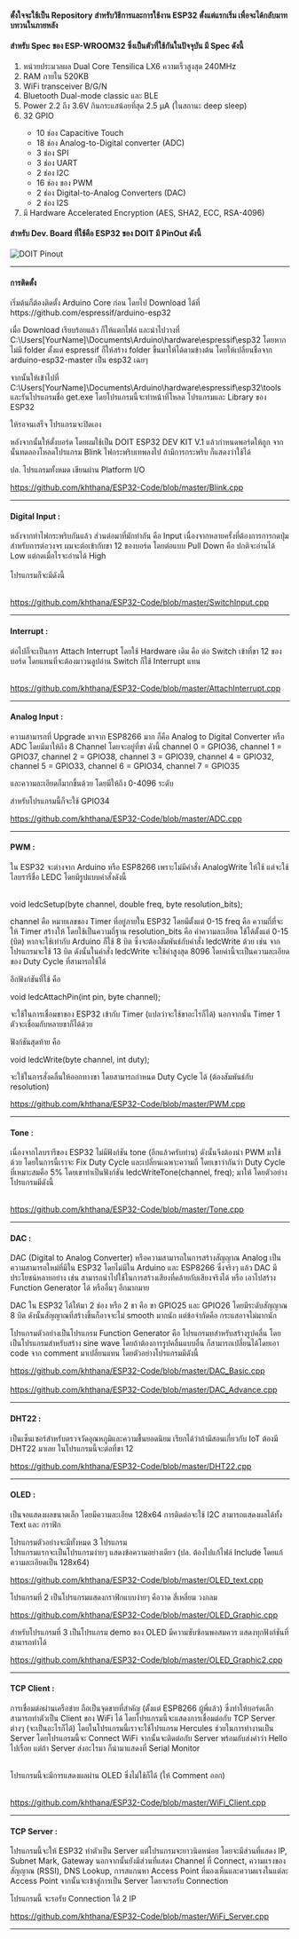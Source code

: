 <h4> ตั้งใจจะใช้เป็น Repository สำหรับวิธีการและการใช้งาน ESP32 ตั้งแต่แรกเริ่ม เพื่อจะได้กลับมาทบทวนในภายหลัง</h4>

<h4> สำหรับ Spec ของ ESP-WROOM32 ซึ่งเป็นตัวที่ใช้กันในปัจจุบัน มี Spec ดังนี้ </h4>
<ol>
<li>หน่วยประมวลผล Dual Core Tensilica LX6 ความเร็วสูงสุด 240MHz</li>
<li>RAM ภายใน 520KB</li>
<li>WiFi transceiver B/G/N</li>
<li>Bluetooth  Dual-mode classic และ BLE</li>
<li>Power 2.2 ถึง 3.6V กินกระแสน้อยที่สุด 2.5 µA (ในสถานะ deep sleep)</li>
<li>32 GPIO</li>
<ul>
    <li>10 ช่อง Capacitive Touch</li>
    <li>18 ช่อง Analog-to-Digital converter (ADC)</li>
    <li>3 ช่อง SPI </li>
    <li>3 ช่อง UART </li>
    <li>2 ช่อง I2C </li>
    <li>16 ช่อง ของ PWM</li>
    <li>2 ช่อง Digital-to-Analog Converters (DAC)</li>
    <li>2 ช่อง I2S </li>
 </ul>
 <li>มี Hardware Accelerated Encryption (AES, SHA2, ECC, RSA-4096)</li>
 </ol>    
<h4> สำหรับ Dev. Board ที่ใช้คือ ESP32 ของ DOIT มี PinOut ดังนี้ </h4>
 
<img src="https://raw.githubusercontent.com/playelek/pinout-doit-32devkitv1/master/pinoutDOIT32devkitv1.png" alt="DOIT Pinout">

<br>
<hr>
<h4>การติดตั้ง </h4>
เริ่มต้นก็ต้องติดตั้ง Arduino Core ก่อน โดยไป Download ได้ที่ https://github.com/espressif/arduino-esp32

เมื่อ Download เรียบร้อยแล้ว ก็ให้แตกไฟล์ และนำไปวางที่ C:\Users\[YourName]\Documents\Arduino\hardware\espressif\esp32 
โดยหากไม่มี folder ตั้งแต่ espressif ก็ให้สร้าง folder ขึ้นมาให้ได้ตามข้างต้น โดยให้เปลี่ยนชื่อจาก arduino-esp32-master เป็น esp32 เฉยๆ 

จากนั้นให้เข้าไปที่ C:\Users\[YourName]\Documents\Arduino\hardware\espressif\esp32\tools และรันโปรแกรมชื่อ get.exe 
โดยโปรแกรมนี้จะทำหน้าที่โหลด โปรแกรมและ Library ของ ESP32 

ให้รอจนเสร็จ โปรแกรมจะปิดเอง 

หลังจากนั้นให้ตั้งบอร์ด โดยผมใช้เป็น DOIT ESP32 DEV KIT V.1 แล้วกำหนดพอร์ดให้ถูก จากนั้นทดลองโหลดโปรแกรม Blink ไฟกระพริบเทพลงไป ถ้ามีการกระพริบ ก็แสดงว่าใช้ได้ 

ปล. โปรแกรมทั้งหมด เขียนผ่าน Platform I/O 

https://github.com/khthana/ESP32-Code/blob/master/Blink.cpp

<hr>

<h4>Digital Input : </h4>หลังจากทำไฟกระพริบกันแล้ว ส่วนต่อมาที่มักทำกัน คือ Input เนื่องจากหลายครั้งที่ต้องการการกดปุ่ม <br>
สำหรับการต่อวงจร ผมจะต่อเข้ากับขา 12 ของบอร์ด โดยต่อแบบ Pull Down คือ ปกติจะอ่านได้ Low แต่กดเมื่อไรจะอ่านได้ High <br><br>
โปรแกรมก็จะมีดังนี้ <br><br>


https://github.com/khthana/ESP32-Code/blob/master/SwitchInput.cpp

<hr>

<h4>Interrupt : </h4>ต่อไปก็จะเป็นการ Attach Interrupt โดยใช้ Hardware เดิม คือ ต่อ Switch เข้าที่ขา 12 ของบอร์ด โดยแทนที่จะต้องมาวนลูปอ่าน Switch ก็ใช้ Interrupt แทน <br><br>


https://github.com/khthana/ESP32-Code/blob/master/AttachInterrupt.cpp

<hr>

<h4>Analog Input : </h4> ความสามารถที่ Upgrade มาจาก ESP8266 มาก ก็คือ Analog to Digital Converter หรือ ADC โดยมีมาให้ถึง 8 Channel 
โดยจะอยู่ที่ขา ดังนี้ channel 0 = GPIO36, channel 1 = GPIO37, channel 2 = GPIO38, channel 3 = GPIO39, channel 4 = GPIO32, channel 5 = GPIO33, channel 6 = GPIO34, channel 7 = GPIO35

และความละเอียดก็มากขึ้นด้วย โดยมีให้ถึง 0-4096 ระดับ 

สำหรับโปรแกรมนี้ก็จะใช้ GPIO34

https://github.com/khthana/ESP32-Code/blob/master/ADC.cpp

<hr>

<h4>PWM : </h4>ใน ESP32 จะต่างจาก Arduino หรือ ESP8266 เพราะไม่มีคำสั่ง AnalogWrite ให้ใช้ แต่จะใช้ไลบรารีชื่อ LEDC โดยมีรูปแบบคำสั่งดังนี้ <br><br>


void ledcSetup(byte channel, double freq, byte resolution_bits);

channel คือ หมายเลขของ Timer ที่อยู่ภายใน ESP32 โดยมีตั้งแต่ 0-15 
freq คือ ความถี่ที่จะให้ Timer สร้างให้ โดยใช้เป็นความถี่ฐาน 
resolution_bits คือ ค่าความละเอียด ใช้ได้ตั้งแต่ 0-15 (บิต) หากจะใช้เท่ากับ Arduino ก็ใช้ 8 บิต ซึ่งจะต้องสัมพันธ์กับคำสั่ง ledcWrite ด้วย เช่น จากโปรแกรมจะใช้ 13 บิต ดังนั้นในคำสั่ง ledcWrite จะใช้ค่าสูงสุด 8096 โดยค่านี้จะเป็นความละเอียดของ Duty Cycle ที่สามารถใช้ได้ 

อีกฟังก์ชันที่ใช้ คือ 
 
void ledcAttachPin(int pin, byte channel);

จะใช้ในการเชื่อมขาของ ESP32 เข้ากับ Timer (แปลว่าจะใช้ขาอะไรก็ได้) นอกจากนั้น Timer 1 ตัวจะเชื่อมกับหลายขาก็ได้ด้วย 

ฟังก์ชันสุดท้าย คือ 

void ledcWrite(byte channel, int duty);

จะใช้ในการสั่งคลื่นให้ออกทางขา โดยสามารถกำหนด Duty Cycle ได้ (ต้องสัมพันธ์กับ resolution) 

https://github.com/khthana/ESP32-Code/blob/master/PWM.cpp

<hr>
<h4>Tone : </h4>
เนื่องจากไลบรารีของ ESP32 ไม่มีฟังก์ชัน tone (อีกแล้วครับท่าน) ดังนั้นจึงต้องนำ PWM มาใช้ด้วย โดยในการนี้เราจะ Fix Duty Cycle และเปลี่ยนเฉพาะความถี่ โดยเขาว่ากันว่า Duty Cycle ที่เหมาะสมคือ 5% โดยเขาทำเป็นฟังก์ชัน ledcWriteTone(channel, freq); มาให้ โดยตัวอย่างโปรแกรมมีดังนี้
<br><br>

https://github.com/khthana/ESP32-Code/blob/master/Tone.cpp


<hr>
<h4>DAC : </h4>

DAC (Digital to Analog Converter) หรือความสามารถในการสร้างสัญญาณ Analog เป็นความสามารถใหม่ที่มีใน ESP32 โดยไม่มีใน Arduino และ ESP8266 ซึ่งจริงๆ แล้ว DAC มีประโยชน์หลายอย่าง เช่น สามารถนำไปใช้ในการสร้างเสียงที่คล้ายกับเสียงจริงได้ หรือ เอาไปสร้าง Function Generator ได้ หรืออื่นๆ อีกมากมาย <br>

DAC ใน ESP32 ได้ให้มา 2 ช่อง หรือ 2 ขา คือ ขา GPIO25 และ GPIO26 โดยมีระดับสัญญาณ 8 บิต ดังนั้นสัญญาณที่สร้างขึ้นก็อาจจะไม่ smooth มากนัก แต่ข้อจำกัดคือ กระแสอาจไม่มากนัก 

โปรแกรมตัวอย่างเป็นโปรแกรม Function Generator คือ โปรแกรมทสำหรับสร้างรูปคลื่น โดยเป็นโปรแกรมสำหรับสร้าง sine wave โดยถ้าต้องการรูปคลื่นแบบอื่น ก็สามารถเปลี่ยนได้โดยเอา code จาก comment มาเปลี่ยนแทน โดยตัวอย่างโปรแกรมมีดังนี้

https://github.com/khthana/ESP32-Code/blob/master/DAC_Basic.cpp<br><br>
https://github.com/khthana/ESP32-Code/blob/master/DAC_Advance.cpp


<hr>
<h4>DHT22 : </h4>

เป็นเซ็นเซอร์สำหรับตรวจวัดอุณหภูมิและความชื้นยอดนิยม เรียกได้ว่าถ้ามีสอนเกี่ยวกับ IoT ต้องมี DHT22 มาเลย ในโปรแกรมนี้จะต่อที่ขา 12 

https://github.com/khthana/ESP32-Code/blob/master/DHT22.cpp

<hr>
<h4>OLED : </h4>
เป็นจอแสดงผลขนาดเล็ก โดยมีความละเอียด 128x64 การติดต่อจะใช้ I2C สามารถแสดงผลได้ทั้ง Text และ กราฟิก 

โปรแกรมตัวอย่างจะมีทั้งหมด 3 โปรแกรม <br>
โปรแกรมแรกจะเป็นโปรแกรมง่ายๆ แสดงข้อความอย่างเดียว (ปล. ต้องไปแก้ไฟล์ Include โดยแก้ความละเอียดเป็น 128x64) <br>

https://github.com/khthana/ESP32-Code/blob/master/OLED_text.cpp

โปรแกรมที่ 2 เป็นโปรแกรมแสดงกราฟิกแบบง่ายๆ คือวาด สี่เหลี่ยม วงกลม <br>

https://github.com/khthana/ESP32-Code/blob/master/OLED_Graphic.cpp

สำหรับโปรแกรมที่ 3 เป็นโปรแกรม demo ของ OLED มีความซับซ้อนพอสมควร แสดงทุกฟังก์ชันที่สามารถทำได้ <br>

https://github.com/khthana/ESP32-Code/blob/master/OLED_Graphic2.cpp

<hr>
<h4>TCP Client : </h4>
การเชื่อมต่อผ่านเครือข่าย ถือเป็นจุดขายที่สำคัญ (ตั้งแต่ ESP8266 ผู้พี่แล้ว) ซึ่งทำให้บอร์ดเล็ก สามารถทำตัวเป็น Client ของ WiFi ได้ โดยโปรแกรมนี้จะแสดงการเชื่อมต่อกับ TCP Server ต่างๆ (จะเป็นอะไรก็ได้) โดยในโปรแกรมนี้เราจะใช้โปรแกรม Hercules ช่วยในการทำงานเป็น Server โดยโปรแกรมนี้จะ Connect WiFi จากนั้นจะติดต่อกับ Server พร้อมกับส่งคำว่า Hello ไปเรื่อย แต่ถ้า Server ส่งอะไรมา ก็นำมาแสดงที่ Serial Monitor<br><br>

โปรแกรมนี้จะมีการแสดงผลผ่าน OLED ซึ่งไม่ใช้ก็ได้ (ให้ Comment ออก) <br><br>

https://github.com/khthana/ESP32-Code/blob/master/WiFi_Client.cpp

<hr>
<h4>TCP Server : </h4>
โปรแกรมนี้จะให้ ESP32 ทำตัวเป็น Server แต่โปรแกรมจะยาวนิดหน่อย โดยจะมีส่วนที่แสดง IP, Subnet Mark, Gateway นอกจากนั้นยังมีส่วนที่แสดง Channel ที่ Connect, ความแรงของสัญญาณ (RSSI), DNS Lookup, การสแกนหา Access Point ที่มองเห็นและความแรงในแต่ละ Access Point จากนั้นจะเข้าสู่การเป็น Server โดยจะรอรับ Connection <br> 

โปรแกรมนี้ จะรอรับ Connection ได้ 2 IP <br> 

https://github.com/khthana/ESP32-Code/blob/master/WiFi_Server.cpp

<hr>






